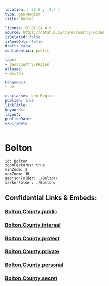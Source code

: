 ```yaml
---
location: [ 53.6 , -2.5 ] 
type: geo-Region
title: Bolton

license: CC BY-SA 4.0
source: https://datahub.io/core/country-codes
isDeleted: false
isReadOnly: false
draft: false
confidential: public

tags:
- geo/Country/Region
aliases:
- Bolton

Languages:
- de

cssclasses: geo-Region
publish: true
linkTitle: 
keywords: 
layout: 
publishDate: 
expiryDate: 
---
```


# Bolton

```leaflet
id: Bolton
zoomFeatures: true 
minZoom: 2 
maxZoom: 18
geojsonFolder: ./Bolton/
markerFolder: ./Bolton/
```


## Confidential Links & Embeds: 

### [Bolton,County.public](/_public/\Earth\Continent\Europe\Europe~North\UK\England\Regions~England\North_West_England\Manchester,CountyBolton,County.public.md) 

### [Bolton,County.internal](/_internal/\Earth\Continent\Europe\Europe~North\UK\England\Regions~England\North_West_England\Manchester,CountyBolton,County.internal.md) 

### [Bolton,County.protect](/_protect/\Earth\Continent\Europe\Europe~North\UK\England\Regions~England\North_West_England\Manchester,CountyBolton,County.protect.md) 

### [Bolton,County.private](/_private/\Earth\Continent\Europe\Europe~North\UK\England\Regions~England\North_West_England\Manchester,CountyBolton,County.private.md) 

### [Bolton,County.personal](/_personal/\Earth\Continent\Europe\Europe~North\UK\England\Regions~England\North_West_England\Manchester,CountyBolton,County.personal.md) 

### [Bolton,County.secret](/_secret/\Earth\Continent\Europe\Europe~North\UK\England\Regions~England\North_West_England\Manchester,CountyBolton,County.secret.md)

